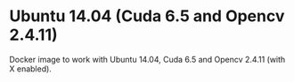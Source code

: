 # Ubuntu 14.04 (Cuda 6.5 and Opencv 2.4.11)

Docker image to work with Ubuntu 14.04, Cuda 6.5 and Opencv 2.4.11 (with X enabled).
